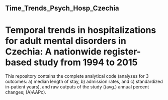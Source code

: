 ## Time_Trends_Psych_Hosp_Czechia
# Temporal trends in hospitalizations for adult mental disorders in Czechia: A nationwide register-based study from 1994 to 2015

This repository contains the complete analytical code (analyses for 3 outcomes: a) median length of stay, b) admission rates, and c) standardized in-patient years), and raw outputs of the study ((avg.) annual percent changes; (A)AAPc).


